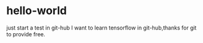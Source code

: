 # hello-world
just start a test in git-hub
I want to learn tensorflow in git-hub,thanks for git to provide free.
